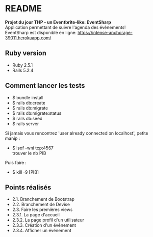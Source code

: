 # README

<strong> Projet du jour THP - un Eventbrite-like: EventSharp</strong> <br />
Application permettant de suivre l'agenda des évènements! <br />
EventSharp est disponible en ligne: https://intense-anchorage-39011.herokuapp.com/

## Ruby version
* Ruby 2.5.1
* Rails 5.2.4

## Comment lancer les tests
* $ bundle install
* $ rails db:create
* $ rails db:migrate
* $ rails db:migrate:status
* $ rails db:seed
* $ rails server

Si jamais vous rencontrez 'user already connected on localhost', petite manip :

* $ lsof -wni tcp:4567  <br /> 
trouver le nb PIB

Puis faire : <br />

* $ kill -9 [PIB]

## Points réalisés
* 2.1. Branchement de Bootstrap
* 2.2. Branchement de Devise
* 2.3. Faire les premières views
* 2.3.1. La page d'accueil
* 2.3.2. La page profil d'un utilisateur
* 2.3.3. Création d'un événement
* 2.3.4. Afficher un événement